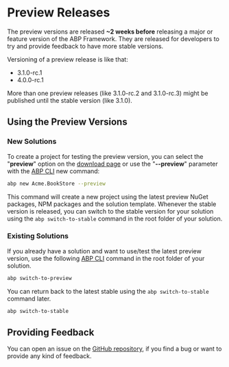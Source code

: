 # Preview Releases

The preview versions are released **~2 weeks before** releasing a major or feature version of the ABP Framework. They are released for developers to try and provide feedback to have more stable versions.

Versioning of a preview release is like that:

* 3.1.0-rc.1
* 4.0.0-rc.1

More than one preview releases (like 3.1.0-rc.2 and 3.1.0-rc.3) might be published until the stable version (like 3.1.0).

## Using the Preview Versions

### New Solutions

To create a project for testing the preview version, you can select the "**preview**" option on the [download page](https://abp.io/get-started) or use the "**--preview**" parameter with the [ABP CLI](CLI.md) new command:

````bash
abp new Acme.BookStore --preview
````

This command will create a new project using the latest preview NuGet packages, NPM packages and the solution template. Whenever the stable version is released, you can switch to the stable version for your solution using the `abp switch-to-stable` command in the root folder of your solution.

### Existing Solutions

If you already have a solution and want to use/test the latest preview version, use the following [ABP CLI](CLI.md) command in the root folder of your solution.

````bash
abp switch-to-preview
````

You can return back to the latest stable using the `abp switch-to-stable ` command later.

````bash
abp switch-to-stable
````

## Providing Feedback

You can open an issue on the [GitHub repository](https://github.com/abpframework/abp/issues/new), if you find a bug or want to provide any kind of feedback.